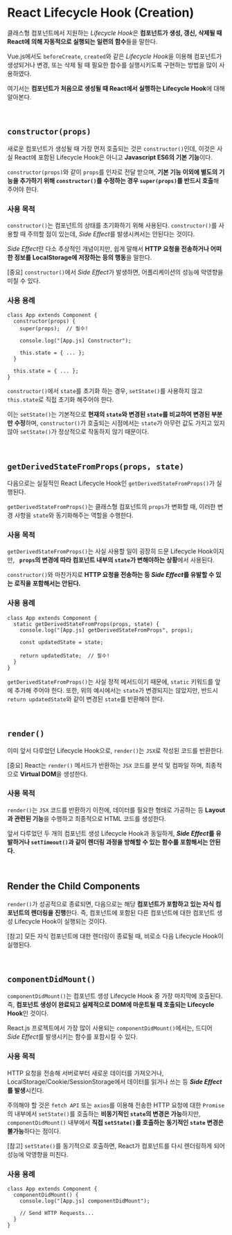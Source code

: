 # React Lifecycle Hook (Creation)

클래스형 컴포넌트에서 지원하는 *Lifecycle Hook*은 **컴포넌트가 생성, 갱신, 삭제될 때 React에 의해 자동적으로 실행되는 일련의 함수**들을 말한다.

Vue.js에서도 `beforeCreate`, `created`와 같은 *Lifecycle Hook*을 이용해 컴포넌트가 생성되거나 변경, 또는 삭제 될 때 필요한 함수를 실행시키도록 구현하는 방법을 많이 사용하였다.

여기서는 **컴포넌트가 처음으로 생성될 때 React에서 실행하는 Lifecycle Hook**에 대해 알아본다.

<br>

## `constructor(props)`

새로운 컴포넌트가 생성될 때 가장 먼저 호출되는 것은 `constructor()`인데, 이것은 사실 React에 포함된 Lifecycle Hook은 아니고 **Javascript ES6의 기본 기능**이다.

`constructor(props)`와 같이 `props`를 인자로 전달 받으며, **기본 기능 이외에 별도의 기능을 추가하기 위해 `constructor()`를 수정하는 경우 `super(props)`를 반드시 호출**해 주어야 한다.  

### 사용 목적

`constructor()`는 컴포넌트의 상태를 초기화하기 위해 사용된다. `constructor()`를 사용할 때 주의할 점이 있는데, *Side Effect*를 발생시켜서는 안된다는 것이다.

*Side Effect*란 다소 추상적인 개념이지만, 쉽게 말해서 **HTTP 요청을 전송하거나 어떠한 정보를 LocalStorage에 저장하는 등의 행동**을 말한다.

[중요] `constructor()`에서 *Side Effect*가 발생하면, 어플리케이션의 성능에 악영향을 미칠 수 있다.

### 사용 용례

```
class App extends Component {
  constructor(props) {
    super(props);  // 필수!

    console.log("[App.js] Constructor");

    this.state = { ... };
  }

  this.state = { ... };
}
```

`constructor()`에서 `state`를 초기화 하는 경우, `setState()`를 사용하지 않고 `this.state`로 직접 초기화 해주어야 한다. 

이는 `setState()`는 기본적으로 **현재의 `state`와 변경된 `state`를 비교하여 변경된 부분만 수정**하며, `constructor()`가 호출되는 시점에서는 `state`가 아무런 값도 가지고 있지 않아 `setState()`가 정상적으로 작동하지 않기 때문이다.

<br>

## `getDerivedStateFromProps(props, state)`

다음으로는 실질적인 React Lifecycle Hook인 `getDerivedStateFromProps()`가 실행된다.

`getDerivedStateFromProps()`는 클래스형 컴포넌트의 `props`가 변화할 때, 이러한 변경 사항을 `state`와 동기화해주는 역할을 수행한다. 

### 사용 목적

`getDerivedStateFromProps()`는 사실 사용할 일이 굉장히 드문 Lifecycle Hook이지만, **` props`의 변경에 따라 컴포넌트 내부의 `state`가 변해야하는 상황**에서 사용된다.

`constructor()`와 마찬가지로 **HTTP 요청을 전송하는 등 *Side Effect*를 유발할 수 있는 로직을 포함해서는 안된다.**

### 사용 용례

```
class App extends Component {
  static getDerivedStateFromProps(props, state) {
    console.log("[App.js] getDerivedStateFromProps", props);

    const updatedState = state;

    return updatedState;  // 필수!  
  }
}
```

`getDerivedStateFromProps()`는 사실 정적 메서드이기 때문에, `static` 키워드를 앞에 추가해 주어야 한다. 또한, 위의 예시에서는 `state`가 변경되지는 않았지만, 반드시 `return updatedState`와 같이 변경된 `state`를 반환해야 한다.

<br>

## `render()`

이미 앞서 다루었던 Lifecycle Hook으로, `render()`는 `JSX`로 작성된 코드를 반환한다.

[중요] React는 `render()` 메서드가 반환하는 `JSX` 코드를 분석 및 컴파일 하며, 최종적으로 **Virtual DOM**을 생성한다.
 
### 사용 목적

`render()`는 `JSX` 코드를 반환하기 이전에, 데이터를 필요한 형태로 가공하는 등 **Layout과 관련된 기능**을 수행하고 최종적으로 HTML 코드를 생성한다.

앞서 다루었던 두 개의 컴포넌트 생성 Lifecycle Hook과 동일하게, ***Side Effect*를 유발하거나 `setTimeout()`과 같이 렌더링 과정을 방해할 수 있는 함수를 포함해서는 안된다.**

<br>

## Render the Child Components

`render()`가 성공적으로 종료되면, 다음으로는 해당 **컴포넌트가 포함하고 있는 자식 컴포넌트의 렌더링을 진행**한다. 즉, 컴포넌트에 포함된 다른 컴포넌트에 대한 컴포넌트 생성 Lifecycle Hook이 실행되는 것이다.

[참고] 모든 자식 컴포넌트에 대한 렌더링이 종료될 때, 비로소 다음 Lifecycle Hook이 실행된다.

<br>

## `componentDidMount()`

`componentDidMount()`는 컴포넌트 생성 Lifecycle Hook 중 가장 마지막에 호출된다. 즉, **컴포넌트 생성이 완료되고 실제적으로 DOM에 마운트될 때 호출되는 Lifecycle Hook**인 것이다.

React.js 프로젝트에서 가장 많이 사용되는 `componentDidMount()`에서는, 드디어 *Side Effect*를 발생시키는 함수를 포함시킬 수 있다.

### 사용 목적

HTTP 요청을 전송해 서버로부터 새로운 데이터를 가져오거나, LocalStorage/Cookie/SessionStorage에서 데이터를 읽거나 쓰는 등 ***Side Effect*를 발생**시킨다. 

주의해야 할 것은 `fetch API` 또는 `axios`를 이용해 전송한 HTTP 요청에 대한 `Promise`의 내부에서 `setState()`를 호출하는 **비동기적인 `state`의 변경은 가능**하지만, `componentDidMount()` 내부에서 **직접 `setState()`를 호출하는 동기적인 `state` 변경은 불가능**하다는 점이다.

[참고] `setState()`를 동기적으로 호출하면, React가 컴포넌트를 다시 렌더링하게 되어 성능에 악영향을 미친다.

### 사용 용례

```
class App extends Component {
  componentDidMount() {
    console.log("[App.js] componentDidMount");

    // Send HTTP Requests...
  }
}
```